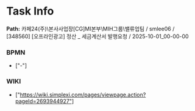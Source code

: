 # Task Info

**Path:** 카페24(주)\본사사업장\[CG]MI본부\MIH그룹\밸류업팀 / smlee06 / [348560] [오프라인광고] 정산 _ 세금계산서 발행요청 / 2025-10-01_00-00-00

### BPMN
- ["-"]

### WIKI
- ["https://wiki.simplexi.com/pages/viewpage.action?pageId=2693944927"]

